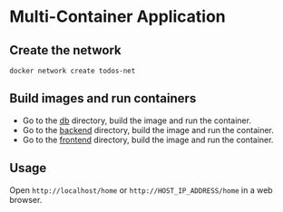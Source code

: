 # Multi-Container Application

## Create the network

```shell
docker network create todos-net
```

## Build images and run containers

- Go to the [db](./db) directory, build the image and run the container.
- Go to the [backend](./backend) directory, build the image and run the container.
- Go to the [frontend](./frontend) directory, build the image and run the container.

## Usage

Open `http://localhost/home` or `http://HOST_IP_ADDRESS/home` in a web browser.
